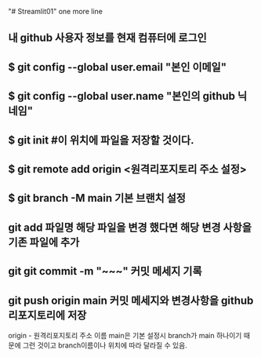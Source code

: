 "# Streamlit01" 
one more line

## 내 github 사용자 정보를 현재 컴퓨터에 로그인 
## $ git config --global user.email "본인 이메일"
## $ git config --global user.name "본인의 github 닉네임"


## $ git init #이 위치에 파일을 저장할 것이다.
## $ git remote add origin <원격리포지토리 주소 설정>
## $ git branch -M main 기본 브랜치 설정 

## git add 파일명 해당 파일을 변경 했다면 해당 변경 사항을 기존 파일에 추가
## git git commit -m "~~~" 커밋 메세지 기록
## git push origin main 커밋 메세지와 변경사항을 github 리포지토리에 저장

origin - 원격리포지토리 주소 이름
main은 기본 설정시 branch가 main 하나이기 때문에 그런 것이고 branch이름이나 위치에 따라 달라질 수 있음.